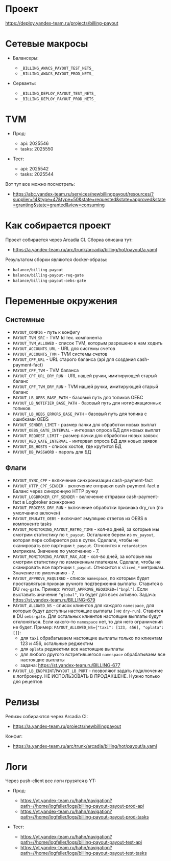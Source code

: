 # Проект

https://deploy.yandex-team.ru/projects/billing-payout

# Сетевые макросы

- Балансеры:
    - `_BILLING_AWACS_PAYOUT_TEST_NETS_`
    - `_BILLING_AWACS_PAYOUT_PROD_NETS_`

- Серванты:
    - `_BILLING_DEPLOY_PAYOUT_TEST_NETS_`
    - `_BILLING_DEPLOY_PAYOUT_PROD_NETS_`

# TVM

- Прод:
    - api: 2025546
    - tasks: 2025550

- Тест:
    - api: 2025542
    - tasks: 2025544

Вот тут все можно посмотреть:

- https://abc.yandex-team.ru/services/newbillingpayout/resources/?supplier=14&type=47&type=50&state=requested&state=approved&state=granting&state=granted&view=consuming

# Как собирается проект

Проект собирается через Arcadia CI. Сборка описана тут:

- https://a.yandex-team.ru/arc/trunk/arcadia/billing/hot/payout/a.yaml

Результатом сборки являются docker-образы:

- `balance/billing-payout`
- `balance/billing-payout-req-gate`
- `balance/billing-payout-oebs-gate`

# Переменные окружения

## Системные

- `PAYOUT_CONFIG` - путь к конфигу
- `PAYOUT_TVM_SRC` - TVM Id тек. компонента
- `PAYOUT_TVM_ALLOWED` - список TVM, которым разрешено к нам ходить
- `PAYOUT_ACCOUNTS_URL` - URL для системы счетов
- `PAYOUT_ACCOUNTS_TVM` - TVM системы счетов
- `PAYOUT_CPF_URL` - URL старого баланса (api для создания cash-payment-fact)
- `PAYOUT_CPF_TVM` - TVM баланса
- `PAYOUT_CPF_URL_DRY_RUN` - URL нашей ручки, имитирующей старый баланс
- `PAYOUT_CPF_TVM_DRY_RUN` - TVM нашей ручки, имитирующей старый баланс
- `PAYOUT_LB_OEBS_BASE_PATH` - базовый путь для топиков ОЕБС
- `PAYOUT_LB_NOTIFIER_BASE_PATH` - базовый путь для нотификационных топиков
- `PAYOUT_LB_OEBS_ERRORS_BASE_PATH` - базовый путь для топика с ошибками OEBS
- `PAYOUT_SENDER_LIMIT` - размер пачки для обработки новых выплат
- `PAYOUT_OEBS_GATE_INTERVAL` - интервал опроса БД для новых выплат
- `PAYOUT_REQUEST_LIMIT` - размер пачки для обработки новых заявок
- `PAYOUT_REQ_GATE_INTERVAL` - интервал опроса БД для новых заявок
- `PAYOUT_DB_HOSTS` - список хостов, где крутится БД
- `PAYOUT_DB_PASSWORD` - пароль для БД

## Флаги

- `PAYOUT_SYNC_CPF` - включение синхронизации cash-payment-fact
- `PAYOUT_HTTP_CPF_SENDER` - включение отправки cash-payment-fact в Баланс через синхронную HTTP ручку
- `PAYOUT_LOGBROKER_CPF_SENDER` - включение отправки cash-payment-fact в Logbroker асинхронно
- `PAYOUT_PROCESS_DRY_RUN` - включение обработки признака dry_run (по умолчанию включен)
- `PAYOUT_EMULATE_OEBS` - включает эмуляцию ответов из OEBS в компоненте tasks
- `PAYOUT_MONITORING_PAYOUT_RETRO_TIME` - кол-во дней, за которые мы смотрим статистику по `t_payout`. Остальное берем
  из `mv_payout`, которая пере собирается раз в сутки. Сделали, чтобы не сканировать все партиции `t_payout`. Относится
  к `retardation` метрикам. Значение по умолчанию - 7.
- `PAYOUT_MONITORING_PAYOUT_MAX_AGE` - кол-во дней, за которые мы смотрим статистику по измененным платежам. Сделали,
  чтобы не сканировать все партиции `t_payout`. Относится к `sliced_*` метрикам. Значение по умолчанию - 7.
- `PAYOUT_APPROVE_REQUIRED` - список `namespace`, по которым будет проставляться признак ручного подтвержения выплаты.
  Ставится в DU `req-gate`. Пример:
  `PAYOUT_APPROVE_REQUIRED=["bnpl"]`. Если выставить значение `"global"`, то будет для всех активно.
  Задача: https://st.yandex-team.ru/BILLING-679
- `PAYOUT_ALLOWED_NS` - список клиентов для каждого `namespace`, для которых будут доступны настоящие выплаты (
  не `dry-run`). Ставится в DU `oebs-gate`. Для остальных клиентов настоящие выплаты будут отклоняться. Если
  какого-то `namespace` нет, то для него ограничений не будет.
  Пример: `PAYOUT_ALLOWED_NS={"taxi": [123, 456], "oplata": []}`:
    - для `taxi` обрабатываем настоящие выплаты только по клиентам 123 и 456, остальные реджектим
    - для `oplata` реджектим все настоящие выплаты
    - для любого другого встретившегося `namespace` обрабатываем все настоящие выплаты
    - задача: https://st.yandex-team.ru/BILLING-677
- `PAYOUT_LB_ENDPOINT`/`PAYOUT_LB_PORT` - позволяют задать подключение к логброкеру. НЕ ИСПОЛЬЗОВАТЬ В ПРОДАКШЕНЕ. Нужно
  только для рецептов

# Релизы

Релизы собираются через Arcadia CI:

- https://a.yandex-team.ru/projects/newbillingpayout

Конфиг:

- https://a.yandex-team.ru/arc/trunk/arcadia/billing/hot/payout/a.yaml

# Логи

Через push-client все логи грузятся в YT:

- Прод:
    - https://yt.yandex-team.ru/hahn/navigation?path=//home/logfeller/logs/billing-payout-payout-prod-api
    - https://yt.yandex-team.ru/hahn/navigation?path=//home/logfeller/logs/billing-payout-payout-prod-tasks

- Тест:
    - https://yt.yandex-team.ru/hahn/navigation?path=//home/logfeller/logs/billing-payout-payout-test-api
    - https://yt.yandex-team.ru/hahn/navigation?path=//home/logfeller/logs/billing-payout-payout-test-tasks
